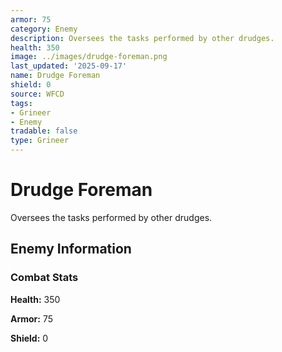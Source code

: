 ```yaml
---
armor: 75
category: Enemy
description: Oversees the tasks performed by other drudges.
health: 350
image: ../images/drudge-foreman.png
last_updated: '2025-09-17'
name: Drudge Foreman
shield: 0
source: WFCD
tags:
- Grineer
- Enemy
tradable: false
type: Grineer
---
```


# Drudge Foreman

Oversees the tasks performed by other drudges.

## Enemy Information

### Combat Stats

**Health:** 350

**Armor:** 75

**Shield:** 0

